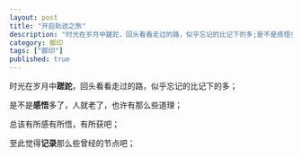 ```yaml
---
layout: post
title: "开启轨迹之旅"
description: "时光在岁月中蹉跎，回头看看走过的路，似乎忘记的比记下的多;是不是感悟多了，人就老了，也许有那么些道理;总该有所感有所悟，有所获吧;至此觉得记录那么些曾经的节点吧..."
category: 脚印
tags: ["脚印"]
published: true
---
```


时光在岁月中**蹉跎**，回头看看走过的路，似乎忘记的比记下的多；

是不是**感悟**多了，人就老了，也许有那么些道理；

总该有所感有所悟，有所获吧；

至此觉得**记录**那么些曾经的节点吧；
